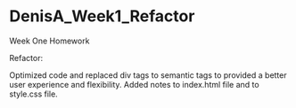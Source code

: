 # DenisA_Week1_Refactor
Week One Homework

Refactor:

Optimized code and replaced div tags to semantic tags to provided a better user experience and flexibility.
Added notes to index.html file and to style.css file.

